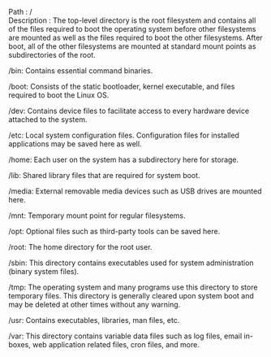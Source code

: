Path : /  
Description : The top-level directory is the root filesystem and contains all of the files required to boot the operating system before other filesystems are mounted as well as the files required to boot the other filesystems. After boot, all of the other filesystems are mounted at standard mount points as subdirectories of the root.

/bin:
Contains essential command binaries.

/boot:
Consists of the static bootloader, kernel executable, and files required to boot the Linux OS.

/dev:
Contains device files to facilitate access to every hardware device attached to the system. 

/etc:
Local system configuration files. Configuration files for installed applications may be saved here as well.

/home:
Each user on the system has a subdirectory here for storage.

/lib: 
Shared library files that are required for system boot.

/media: 
External removable media devices such as USB drives are mounted here.

/mnt:
Temporary mount point for regular filesystems.

/opt:
Optional files such as third-party tools can be saved here.

/root:
The home directory for the root user.

/sbin:
This directory contains executables used for system administration (binary system files).

/tmp:
The operating system and many programs use this directory to store temporary files. This directory is generally cleared upon system boot and may be deleted at other times without any warning.

/usr:
Contains executables, libraries, man files, etc.

/var:
This directory contains variable data files such as log files, email in-boxes, web application related files, cron files, and more.
